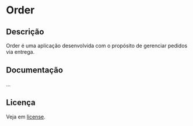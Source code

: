 # Order
## Descrição
Order é uma aplicação desenvolvida com o propósito de gerenciar pedidos via entrega.

## Documentação
...

## Licença
Veja em [license](./LICENSE).
